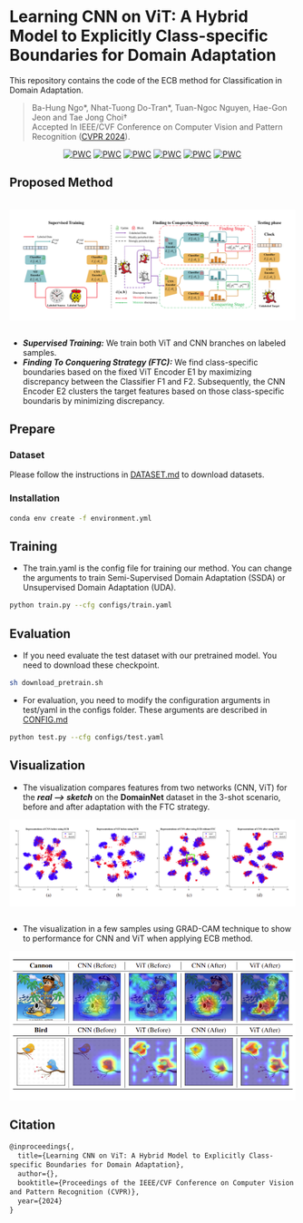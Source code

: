 # Learning CNN on ViT: A Hybrid Model to Explicitly Class-specific Boundaries for Domain Adaptation
This repository contains the code of the ECB method for Classification in Domain Adaptation.

> Ba-Hung Ngo*, Nhat-Tuong Do-Tran*, Tuan-Ngoc Nguyen, Hae-Gon Jeon and Tae Jong Choi† 
<br>Accepted In IEEE/CVF Conference on Computer Vision and Pattern Recognition (<a href="https://cvpr.thecvf.com/Conferences/2024/">CVPR 2024</a>).

<div align="center">

[![PWC](https://img.shields.io/badge/CVPR%202024-PDF-blue)](https://cvpr.thecvf.com/Conferences/2024/AcceptedPapers)
[![PWC](https://img.shields.io/badge/CVPR%202024-Supp-7DCBFF)](https://cvpr.thecvf.com/Conferences/2024/AcceptedPapers)
[![PWC](https://img.shields.io/badge/arXiv-2403.18360-b31b1b)](https://arxiv.org/abs/2403.18360)
[![PWC](https://img.shields.io/badge/CVPR%202024-Project%20Page-0047ab)](https://dotrannhattuong.github.io/ECB/website/)
[![PWC](https://img.shields.io/badge/CVPR%202024-Youtube-ff0000)](https://www.youtube.com/)
[![PWC](https://img.shields.io/badge/CVPR%202024-Bibtex-CB8CEA)](#citation)

</div>

<!-- <a href="/">Paper</a> | 
<a href="/">Suppl</a> | 
<a href="">arxiv</a> | 
<a href="https://dotrannhattuong.github.io/ECB/website/">Project Page</a> |
<a href="https://www.youtube.com/">Youtube</a> |  -->

## Proposed Method 
<br/>
<figure id="method" style="background: #fff; padding:10px; margin:0px">
    <img src="./images/method_1.png" style=""/>
    
</figure>
<br/>

* <b><i>Supervised Training:</i></b> We train both ViT and CNN branches on labeled samples.
* <b><i>Finding To Conquering Strategy (FTC):</i></b> We find class-specific boundaries based on the fixed ViT Encoder E1 by maximizing discrepancy between the Classifier F1 and F2. Subsequently, the CNN Encoder E2 clusters the target features based on those class-specific boundaris by minimizing discrepancy.

## Prepare
### Dataset
Please follow the instructions in [DATASET.md](./dataset/DATASET.md) to download datasets.

### Installation
```bash
conda env create -f environment.yml
```

## Training
* The train.yaml is the config file for training our method. You can change the arguments to train Semi-Supervised Domain Adaptation (SSDA) or Unsupervised Domain Adaptation (UDA).
```bash
python train.py --cfg configs/train.yaml
```
## Evaluation
* If you need evaluate the test dataset with our pretrained model. You need to download these checkpoint.
```bash
sh download_pretrain.sh
```

* For evaluation, you need to modify the configuration arguments in test/yaml in the configs folder. These arguments are described in [CONFIG.md](./configs/CONFIG.md)
```bash
python test.py --cfg configs/test.yaml
```

## Visualization
* The visualization compares features from two networks (CNN, ViT) for the <b><i>real --> sketch</i></b>  on the <b>DomainNet</b> dataset in the 3-shot scenario, before and after adaptation with the FTC strategy.
<figure id="gradcam" style="background: #fff; margin:0px; text-align: center; padding:10px 0px">
    <img src="./images/tsne.png" />
</figure>
<br />

* The visualization in a few samples using GRAD-CAM technique to show to performance for CNN and ViT when applying ECB method.
<figure id="gradcam" style="background: #fff; margin:0px; text-align: center; padding:10px 0px">
    <img src="./images/grad_cam.png" />
</figure>

<a name="citation"></a>
## Citation
```
@inproceedings{,
  title={Learning CNN on ViT: A Hybrid Model to Explicitly Class-specific Boundaries for Domain Adaptation},
  author={},
  booktitle={Proceedings of the IEEE/CVF Conference on Computer Vision and Pattern Recognition (CVPR)},
  year={2024}
}
```